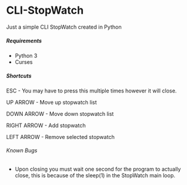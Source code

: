 # CLI-StopWatch
Just a simple CLI StopWatch created in Python

##### Requirements
- Python 3
- Curses

##### Shortcuts
ESC - You may have to press this multiple times however it will close.

UP ARROW - Move up stopwatch list

DOWN ARROW - Move down stopwatch list

RIGHT ARROW - Add stopwatch

LEFT ARROW - Remove selected stopwatch

###### Known Bugs
- Upon closing you must wait one second for the program to actually close, this is because of the sleep(1) in the StopWatch main loop.
